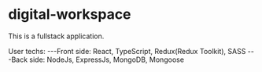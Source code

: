 # digital-workspace
This is a fullstack application.

User techs: 
---Front side:
React, TypeScript, Redux(Redux Toolkit), SASS
---Back side:
NodeJs, ExpressJs, MongoDB, Mongoose
